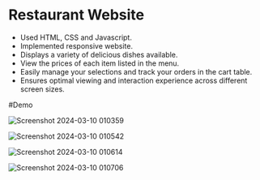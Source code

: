 <h1>Restaurant Website</h1>

- Used HTML, CSS and Javascript.
- Implemented responsive website.
- Displays a variety of delicious dishes available.
- View the prices of each item listed in the menu.
- Easily manage your selections and track your orders in the cart table.
- Ensures optimal viewing and interaction experience across different screen sizes.

#Demo

![Screenshot 2024-03-10 010359](https://github.com/kirankonduru3/Restaurant-website/assets/98583779/c1bd059c-7697-4060-82ca-e9f687f9d7a2)

![Screenshot 2024-03-10 010542](https://github.com/kirankonduru3/Restaurant-website/assets/98583779/ea073a88-e96f-4c1c-abab-31ff5fb45a20)

![Screenshot 2024-03-10 010614](https://github.com/kirankonduru3/Restaurant-website/assets/98583779/0a82b041-835d-42a9-8282-3a118e2b65bc)

![Screenshot 2024-03-10 010706](https://github.com/kirankonduru3/Restaurant-website/assets/98583779/993d70f2-3052-410a-b136-05e7612e4f45)
